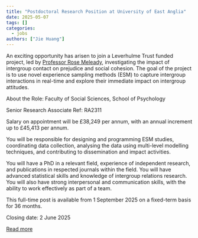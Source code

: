 ```yaml
---
title: "Postdoctoral Research Position at University of East Anglia"
date: 2025-05-07
tags: []
categories:
  - jobs
authors: ["Jie Huang"]
---
```


An exciting opportunity has arisen to join a Leverhulme Trust funded project, led by [Professor Rose Meleady](https://research-portal.uea.ac.uk/en/persons/rose-meleady), investigating the impact of intergroup contact on prejudice and social cohesion. The goal of the project is to use novel experience sampling methods (ESM) to capture intergroup interactions in real-time and explore their immediate impact on intergroup attitudes. 
  
  About the Role:
  Faculty of Social Sciences, School of Psychology
  
  Senior Research Associate
  Ref: RA2311 
  
  Salary on appointment will be £38,249 per annum, with an annual increment up to £45,413 per annum.
  
  You will be responsible for designing and programming ESM studies, coordinating data collection, analysing the data using multi-level modelling techniques, and contributing to dissemination and impact activities. 
  
  You will have a PhD in a relevant field, experience of independent research, and publications in respected journals within the field. You will have advanced statistical skills and knowledge of intergroup relations research. You will also have strong interpersonal and communication skills, with the ability to work effectively as part of a team.
  
  This full-time post is available from 1 September 2025 on a fixed-term basis for 36 months.
  
  Closing date: 2 June 2025
  
[Read more](https://vacancies.uea.ac.uk/vacancies/1514/senior-research-associate-ra2311.html)
